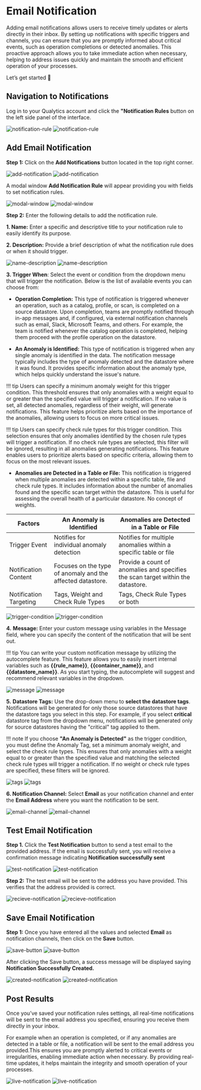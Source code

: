 #  Email Notification

Adding email notifications allows users to receive timely updates or alerts directly in their inbox.  By setting up notifications with specific triggers and channels, you can ensure that you are promptly informed about critical events, such as operation completions or detected anomalies. This proactive approach allows you to take immediate action when necessary, helping to address issues quickly and maintain the smooth and efficient operation of your processes.

Let’s get started 🚀

## Navigation to Notifications

Log in to your Qualytics account and click the **"Notification Rules** button on the left side panel of the interface. 

![notification-rule](../../assets/notifications/services/email/notification-rule-light-1.png#only-light)
![notification-rule](../../assets/notifications/services/email/notification-rule-dark-1.png#only-dark)

## Add Email Notification

**Step 1:** Click on the **Add Notifications** button located in the top right corner.

![add-notification](../../assets/notifications/services/email/add-notification-light-3.png#only-light)
![add-notification](../../assets/notifications/services/email/add-notification-dark-3.png#only-dark)

A modal window **Add Notification Rule** will appear providing you with fields to set notification rules.  

![modal-window](../../assets/notifications/services/email/modal-window-light-4.png#only-light)
![modal-window](../../assets/notifications/services/email/modal-window-dark-4.png#only-dark)

**Step 2:** Enter the following details to add the notification rule.

**1. Name:** Enter a specific and descriptive title to your notification rule to easily identify its purpose.

**2. Description:** Provide a brief description of what the notification rule does or when it should trigger.

![name-description](../../assets/notifications/services/email/name-description-light.png#only-light)
![name-description](../../assets/notifications/services/email/name-description-dark.png#only-dark)

**3. Trigger When**: Select the event or condition from the dropdown menu that will trigger the notification. Below is the list of available events you can choose from:

- **Operation Completion:** This type of notification is triggered whenever an operation, such as a catalog, profile, or scan, is completed on a source datastore. Upon completion, teams are promptly notified through in-app messages and, if configured, via external notification channels such as email, Slack, Microsoft Teams, and others. For example, the team is notified whenever the catalog operation is completed, helping them proceed with the profile operation on the datastore. 

- **An Anomaly is Identified:** This type of notification is triggered when any single anomaly is identified in the data. The notification message typically includes the type of anomaly detected and the datastore where it was found. It provides specific information about the anomaly type, which helps quickly understand the issue's nature.

!!! tip 
    Users can specify a minimum anomaly weight for this trigger condition. This threshold ensures that only anomalies with a weight equal to or greater than the specified value will trigger a notification. If no value is set, all detected anomalies, regardless of their weight, will generate notifications. This feature helps prioritize alerts based on the importance of the anomalies, allowing users to focus on more critical issues. 

!!! tip
    Users can specify check rule types for this trigger condition. This selection ensures that only anomalies identified by the chosen rule types will trigger a notification. If no check rule types are selected, this filter will be ignored, resulting in all anomalies generating notifications. This feature enables users to prioritize alerts based on specific criteria, allowing them to focus on the most relevant issues.

- **Anomalies are Detected in a Table or File:** This notification is triggered when multiple anomalies are detected within a specific table, file and check rule types. It includes information about the number of anomalies found and the specific scan target within the datastore. This is useful for assessing the overall health of a particular datastore. No concept of weights.  

| Factors | An Anomaly is Identified | Anomalies are Detected in a Table or File |
|--------|--------|-------|
| Trigger Event | Notifies for individual anomaly detection | Notifies for multiple anomalies within a specific table or file |
| Notification Content | Focuses on the type of anomaly and the affected datastore. | Provide a count of anomalies and specifies the scan target within the datastore. |
| Notification Targeting  | Tags, Weight and Check Rule Types  | Tags, Check Rule Types or both  |

![trigger-condition](../../assets/notifications/services/email/trigger-condition-light-5.png#only-light)
![trigger-condition](../../assets/notifications/services/email/trigger-condition-dark-5.png#only-dark)

**4.** **Message:** Enter your custom message using variables in the Message field, where you can specify the content of the notification that will be sent out. 

!!! tip 
    You can write your custom notification message by utilizing the autocomplete feature. This feature allows you to easily insert internal variables such as **{{rule_name}}**, **{{container_name}}**, and **{{datastore_name}}**. As you start typing, the autocomplete will suggest and recommend relevant variables in the dropdown. 

![message](../../assets/notifications/services/email/message-light-6.png#only-light)
![message](../../assets/notifications/services/email/message-dark-6.png#only-dark)

**5.** **Datastore Tags:** Use the drop-down menu to **select the datastore tags**. Notifications will be generated for only those source datastores that have the datastore tags you select in this step. For example, if you select **critical** datastore tag from the dropdown menu, notifications will be generated only for source datastores having the "critical" tag applied to them. 

!!! note 
    If you choose **"An Anomaly is Detected"** as the trigger condition, you must define the Anomaly Tag, set a minimum anomaly weight, and select the check rule types. This ensures that only anomalies with a weight equal to or greater than the specified value and matching the selected check rule types will trigger a notification. If no weight or check rule types are specified, these filters will be ignored. 

![tags](../../assets/notifications/services/email/tags-light-7.png#only-light)
![tags](../../assets/notifications/services/email/tags-dark-7.png#only-dark)

**6. Notification Channel:** Select **Email** as your notification channel and enter the **Email Address** where you want the notification to be sent.  

![email-channel](../../assets/notifications/services/email/email-channel-light-8.png#only-light)
![email-channel](../../assets/notifications/services/email/email-channel-dark-8.png#only-dark)

## Test Email Notification

**Step 1.** Click the **Test Notification** button to send a test email to the provided address. If the email is successfully sent, you will receive a confirmation message indicating **Notification successfully sent**

![test-notification](../../assets/notifications/services/email/test-notification-light-9.png#only-light)
![test-notification](../../assets/notifications/services/email/test-notification-dark-9.png#only-dark)

**Step 2:** The test email will be sent to the address you have provided. This verifies that the address provided is correct.

![recieve-notification](../../assets/notifications/services/email/recieve-notification-light-10.png#only-light)
![recieve-notification](../../assets/notifications/services/email/recieve-notification-light-10.png#only-dark)

## Save Email Notification

**Step 1:** Once you have entered all the values and selected **Email** as notification channels, then click on the **Save** button.

![save-button](../../assets/notifications/services/email/save-button-light-11.png#only-light)
![save-button](../../assets/notifications/services/email/save-button-dark-11.png#only-dark)

After clicking the Save button, a success message will be displayed saying **Notification Successfully Created.**

![created-notification](../../assets/notifications/services/email/created-notification-light-12.png#only-light)
![created-notification](../../assets/notifications/services/email/created-notification-dark-12.png#only-dark)

## Post Results

Once you’ve saved your notification rules settings, all real-time notifications will be sent to the email address you specified, ensuring you receive them directly in your inbox.  

For example when an operation is completed, or if any anomalies are detected in a table or file, a notification will be sent to the email address you provided.This ensures you are promptly alerted to critical events or irregularities, enabling immediate action when necessary. By providing real-time updates, it helps maintain the integrity and smooth operation of your processes.

![live-notification](../../assets/notifications/services/email/live-notification-light-13.png#only-light)
![live-notification](../../assets/notifications/services/email/live-notification-light-13.png#only-dark)

